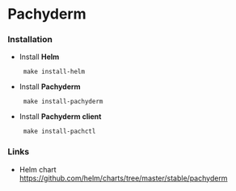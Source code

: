 # Pachyderm
### Installation

*  Install **Helm**

        make install-helm

*  Install **Pachyderm**

        make install-pachyderm

*  Install **Pachyderm client**

        make install-pachctl


### Links

* Helm chart https://github.com/helm/charts/tree/master/stable/pachyderm
